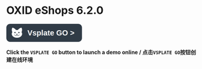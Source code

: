 # OXID eShops 6.2.0

<a href="https://www.vsplate.com/?docker-compose=https://github.com/vsplate/dcenvs/tree/master/oxideshop_ce/6.2.0/dc"><img alt="VSPLATE GO" src="https://raw.githubusercontent.com/vsplate/images/master/vsgo_btn.png" width="200px"></a>

**Click the `VSPLATE GO` button to launch a demo online / 点击`VSPLATE GO`按钮创建在线环境**
